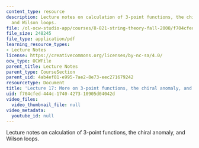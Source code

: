 ```yaml
---
content_type: resource
description: Lecture notes on calculation of 3-point functions, the chiral anomaly,
  and Wilson loops.
file: /ol-ocw-studio-app/courses/8-821-string-theory-fall-2008/f704cfed444c1740427310905d04042d_lecture17.pdf
file_size: 248245
file_type: application/pdf
learning_resource_types:
- Lecture Notes
license: https://creativecommons.org/licenses/by-nc-sa/4.0/
ocw_type: OCWFile
parent_title: Lecture Notes
parent_type: CourseSection
parent_uid: 4ab4ef81-e995-7ae2-8e73-eec271679242
resourcetype: Document
title: 'Lecture 17: More on 3-point functions, the chiral anomaly, and Wilson loops'
uid: f704cfed-444c-1740-4273-10905d04042d
video_files:
  video_thumbnail_file: null
video_metadata:
  youtube_id: null
---
```

Lecture notes on calculation of 3-point functions, the chiral anomaly, and Wilson loops.